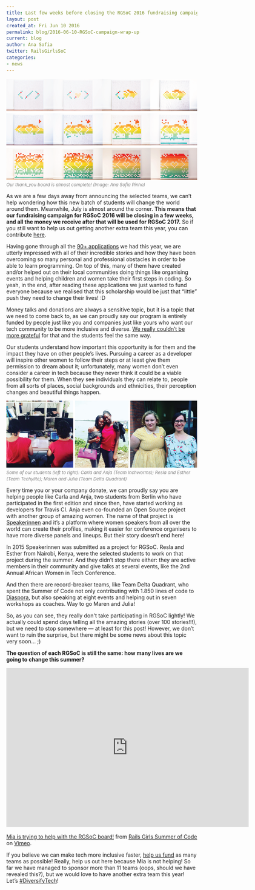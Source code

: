 ```yaml
---
title: Last few weeks before closing the RGSoC 2016 fundraising campaign
layout: post
created_at: Fri Jun 10 2016
permalink: blog/2016-06-10-RGSoC-campaign-wrap-up
current: blog
author: Ana Sofia
twitter: RailsGirlsSoC
categories:
- news
---
```


![Our thank_you board is almost complete!](/img/blog/2016/2016-05-27-RGSoC-campaign-wrap-up-squares-timelapse.png)<font color="grey"><small><i>Our thank_you board is almost complete! (Image: Ana Sofia Pinho)</i></small></font>

As we are a few days away from announcing the selected teams, we can’t help wondering how this new batch of students will change the world around them. Meanwhile, July is almost around the corner. **This means that our fundraising campaign for RGSoC 2016 will be closing in a few weeks, and all the money we receive after that will be used for RGSoC 2017.** So if you still want to help us out getting another extra team this year, you can contribute [here](http://railsgirlssummerofcode.org/campaign/).

Having gone through all the [90+ applications](http://railsgirlssummerofcode.org/blog/2016-04-15-application-wrap-up) we had this year, we are utterly impressed with all of their incredible stories and how they have been overcoming so many personal and professional obstacles in order to be able to learn programming. On top of this, many of them have created and/or helped out on their local communities doing things like organising events and helping children and women take their first steps in coding. So yeah, in the end, after reading these applications we just wanted to fund everyone because we realised that this scholarship would be just that “little” push they need to change their lives! :D

Money talks and donations are always a sensitive topic, but it is a topic that we need to come back to, as we can proudly say our program is entirely funded by people just like you and companies just like yours who want our tech community to be more inclusive and diverse. [We really couldn’t be more grateful](http://railsgirlssummerofcode.org/blog/2016-04-22-thank-you-lets-diversify-tech) for that and the students feel the same way.

Our students understand how important this opportunity is for them and the impact they have on other people’s lives. Pursuing a career as a developer will inspire other women to follow their steps or at least give them permission to dream about it; unfortunately, many women don’t even consider a career in tech because they never think it could be a viable possibility for them. When they see individuals they can relate to, people from all sorts of places, social backgrounds and ethnicities, their perception changes and beautiful things happen.

![RGSoC Students](/img/blog/2016/2016-05-27-RGSoC-campaign-wrap-up-teams-stories.png)<font color="grey"><small><i>Some of our students (left to right): Carla and Anja (Team Inchworms); Resla and Esther (Team Techylite); Maren and Julia (Team Delta Quadrant)</i></small></font>

Every time you or your company donate, we can proudly say you are helping people like Carla and Anja, two students from Berlin who have participated in the first edition and since then, have started working as developers for Travis CI. Anja even co-founded an Open Source project with another group of amazing women. The name of that project is [Speakerinnen](https://speakerinnen.org/) and it’s a platform where women speakers from all over the world can create their profiles, making it easier for conference organisers to have more diverse panels and lineups. But their story doesn’t end here!

In 2015 Speakerinnen was submitted as a project for RGSoC. Resla and Esther from Nairobi, Kenya, were the selected students to work on that project during the summer. And they didn’t stop there either: they are active members in their community and give talks at several events, like the 2nd Annual African Women in Tech Conference.

And then there are record-breaker teams, like Team Delta Quadrant, who spent the Summer of Code not only contributing with 1.850 lines of code to [Diaspora](“https://diasporafoundation.org/”), but also speaking at eight events and helping out in seven workshops as coaches. Way to go Maren and Julia!

So, as you can see, they really don't take participating in RGSoC lightly! We actually could spend days telling all the amazing stories (over 100 stories!!!), but we need to stop somewhere — at least for this post! However, we don’t want to ruin the surprise, but there might be some news about this topic very soon… ;)

**The question of each RGSoC is still the same: how many lives are we going to change this summer?**

<iframe src="https://player.vimeo.com/video/170188877" width="640" height="420" frameborder="0" webkitallowfullscreen mozallowfullscreen allowfullscreen></iframe>
<p><a href="https://vimeo.com/170188877">Mia is trying to help with the RGSoC board!</a> from <a href="https://vimeo.com/user51331690">Rails Girls Summer of Code</a> on <a href="https://vimeo.com">Vimeo</a>.</p>


If you believe we can make tech more inclusive faster, [help us fund](http://railsgirlssummerofcode.org/campaign/) as many teams as possible! Really, help us out here because Mia is not helping! So far we have managed to sponsor more than 11 teams (oops, should we have revealed this?), but we would love to have another extra team this year! Let’s [#DiversifyTech](https://twitter.com/search?src=typd&q=%23diversifytech)!

